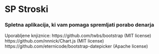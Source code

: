 <h1>SP Stroski</h1>
<h3>Spletna aplikacija, ki vam pomaga spremljati porabo denarja</h3>








<p>
Uporabljene knjiznice:
https://github.com/twbs/bootstrap   (MIT license)</br>
https://github.com/nnnick/Chart.js  (MIT license)</br>
https://github.com/eternicode/bootstrap-datepicker  (Apache license)
</p
